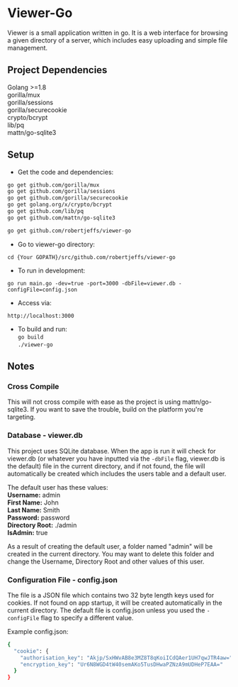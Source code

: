 # Viewer-Go

Viewer is a small application written in go. It is a web interface for browsing a given directory
of a server, which includes easy uploading and simple file management.

## Project Dependencies

Golang >=1.8  
gorilla/mux  
gorilla/sessions  
gorilla/securecookie  
crypto/bcrypt  
lib/pq  
mattn/go-sqlite3

## Setup

- Get the code and dependencies:

```bash
go get github.com/gorilla/mux
go get github.com/gorilla/sessions
go get github.com/gorilla/securecookie
go get golang.org/x/crypto/bcrypt
go get github.com/lib/pq
go get github.com/mattn/go-sqlite3

go get github.com/robertjeffs/viewer-go
```

- Go to viewer-go directory:

`cd {Your GOPATH}/src/github.com/robertjeffs/viewer-go`

- To run in development:

`go run main.go -dev=true -port=3000 -dbFile=viewer.db -configFile=config.json`

- Access via:

`http://localhost:3000`

- To build and run:  
  `go build`  
  `./viewer-go`

## Notes

### Cross Compile

This will not cross compile with ease as the project is using mattn/go-sqlite3. If you want to save
the trouble, build on the platform you're targeting.

### Database - viewer.db

This project uses SQLite database. When the app is run it will check for viewer.db (or whatever you have inputted via the `-dbFile` flag, viewer.db is the default) file in the current directory, and
if not found, the file will automatically be created which includes the users table and a default
user.

The default user has these values:  
**Username:** admin  
**First Name:** John  
**Last Name:** Smith  
**Password:** password  
**Directory Root:** ./admin  
**IsAdmin:** true

As a result of creating the default user, a folder named "admin" will be created in the current directory. You may want
to delete this folder and change the Username, Directory Root and other values of this user.

### Configuration File - config.json

The file is a JSON file which contains two 32 byte length keys used for cookies. If not found on app startup, it will be created automatically in the current directory. The default file is config.json unless you used the `-configFile` flag to specify a different value.

Example config.json:

```bash
{
  "cookie": {
    "authorisation_key": "Akjp/SxHWvAB8e3MZ8T8qKoiICdQAer1UH7qwJTR4aw=",
    "encryption_key": "Ur6N8WGD4tW40semAKo5TusDHwaPZNzA9mUDHeP7EAA="
  }
}
```
